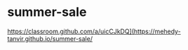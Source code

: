 # summer-sale

https://classroom.github.com/a/uicCJkDQ](https://mehedy-tanvir.github.io/summer-sale/


